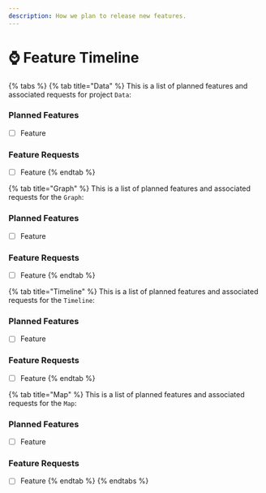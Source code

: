 ```yaml
---
description: How we plan to release new features.
---
```


# ⌚ Feature Timeline



{% tabs %}
{% tab title="Data" %}
This is a list of planned features and associated requests for project `Data`:

### Planned Features

* [ ] Feature



### Feature Requests

* [ ] Feature
{% endtab %}

{% tab title="Graph" %}
This is a list of planned features and associated requests for the `Graph`:

### Planned Features

* [ ] Feature



### Feature Requests

* [ ] Feature
{% endtab %}

{% tab title="Timeline" %}
This is a list of planned features and associated requests for the `Timeline`:

### Planned Features

* [ ] Feature



### Feature Requests

* [ ] Feature
{% endtab %}

{% tab title="Map" %}
This is a list of planned features and associated requests for the `Map`:

### Planned Features

* [ ] Feature



### Feature Requests

* [ ] Feature
{% endtab %}
{% endtabs %}

